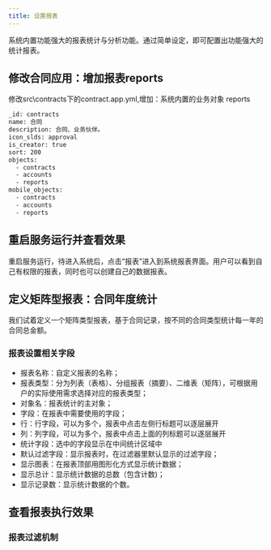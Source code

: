 ```yaml
---
title: 设置报表
---
```


系统内置功能强大的报表统计与分析功能。通过简单设定，即可配置出功能强大的统计报表。

## 修改合同应用：增加报表reports

修改src\contracts下的contract.app.yml,增加：系统内置的业务对象 reports

```bash
_id: contracts
name: 合同
description: 合同、业务伙伴。
icon_slds: approval
is_creator: true
sort: 200
objects: 
  - contracts
  - accounts
  - reports
mobile_objects:
  - contracts
  - accounts
  - reports
```

## 重启服务运行并查看效果

重启服务运行，待进入系统后，点击“报表”进入到系统报表界面。用户可以看到自己有权限的报表，同时也可以创建自己的数据报表。

## 定义矩阵型报表：合同年度统计

我们试着定义一个矩阵类型报表，基于合同记录，按不同的合同类型统计每一年的合同总金额。

### 报表设置相关字段

- 报表名称：自定义报表的名称；
- 报表类型：分为列表（表格）、分组报表（摘要）、二维表（矩阵），可根据用户的实际使用需求选择对应的报表类型；
- 对象名：报表统计的主对象；
- 字段：在报表中需要使用的字段；
- 行：行字段，可以为多个，报表中点击左侧行标题可以逐层展开
- 列：列字段，可以为多个，报表中点击上面的列标题可以逐层展开
- 统计字段：选中的字段显示在中间统计区域中
- 默认过滤字段：显示报表时，在过滤器里默认显示的过滤字段；
- 显示图表：在报表顶部用图形化方式显示统计数据；
- 显示总计：显示统计数据的总数（包含计数)；
- 显示记录数：显示统计数据的个数。

## 查看报表执行效果

### 报表过滤机制